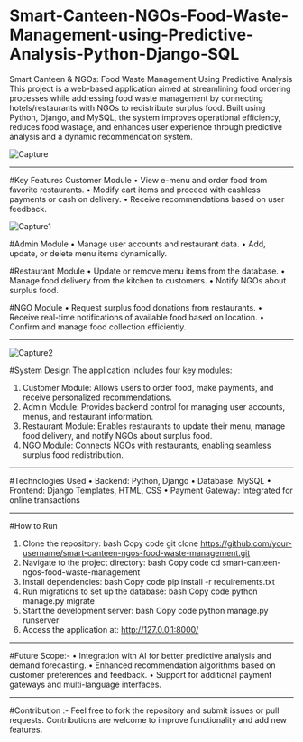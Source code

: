 # Smart-Canteen-NGOs-Food-Waste-Management-using-Predictive-Analysis-Python-Django-SQL

Smart Canteen & NGOs: Food Waste Management Using Predictive Analysis
This project is a web-based application aimed at streamlining food ordering processes while addressing food waste management by connecting hotels/restaurants with NGOs to redistribute surplus food. Built using Python, Django, and MySQL, the system improves operational efficiency, reduces food wastage, and enhances user experience through predictive analysis and a dynamic recommendation system.

![Capture](https://github.com/user-attachments/assets/c6be5c95-251f-4866-aeb3-f47282d7102e)
________________________________________

#Key Features
Customer Module
•	View e-menu and order food from favorite restaurants.
•	Modify cart items and proceed with cashless payments or cash on delivery.
•	Receive recommendations based on user feedback.

![Capture1](https://github.com/user-attachments/assets/24720f15-b6f3-4230-bd71-8389bfaa2c6d)

#Admin Module
•	Manage user accounts and restaurant data.
•	Add, update, or delete menu items dynamically.

#Restaurant Module
•	Update or remove menu items from the database.
•	Manage food delivery from the kitchen to customers.
•	Notify NGOs about surplus food.

#NGO Module
•	Request surplus food donations from restaurants.
•	Receive real-time notifications of available food based on location.
•	Confirm and manage food collection efficiently.
________________________________________

![Capture2](https://github.com/user-attachments/assets/7ae07d06-72be-462a-9171-9d27ad2f0917)

#System Design
The application includes four key modules:
1.	Customer Module: Allows users to order food, make payments, and receive personalized recommendations.
2.	Admin Module: Provides backend control for managing user accounts, menus, and restaurant information.
3.	Restaurant Module: Enables restaurants to update their menu, manage food delivery, and notify NGOs about surplus food.
4.	NGO Module: Connects NGOs with restaurants, enabling seamless surplus food redistribution.
________________________________________

#Technologies Used
•	Backend: Python, Django
•	Database: MySQL
•	Frontend: Django Templates, HTML, CSS
•	Payment Gateway: Integrated for online transactions
________________________________________

#How to Run
1.	Clone the repository:
bash
Copy code
git clone https://github.com/your-username/smart-canteen-ngos-food-waste-management.git  
2.	Navigate to the project directory:
bash
Copy code
cd smart-canteen-ngos-food-waste-management  
3.	Install dependencies:
bash
Copy code
pip install -r requirements.txt  
4.	Run migrations to set up the database:
bash
Copy code
python manage.py migrate  
5.	Start the development server:
bash
Copy code
python manage.py runserver  
6.	Access the application at: http://127.0.0.1:8000/
________________________________________

#Future Scope:-
•	Integration with AI for better predictive analysis and demand forecasting.
•	Enhanced recommendation algorithms based on customer preferences and feedback.
•	Support for additional payment gateways and multi-language interfaces.
________________________________________

#Contribution :-
Feel free to fork the repository and submit issues or pull requests. Contributions are welcome to improve functionality and add new features.

